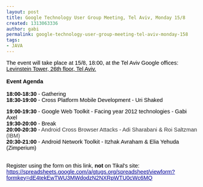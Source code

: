 ```yaml
---
layout: post
title: Google Technology User Group Meeting, Tel Aviv, Monday 15/8
created: 1313063336
author: gabi
permalink: google-technology-user-group-meeting-tel-aviv-monday-158
tags:
- JAVA
---
```

<p><span style="background-color:transparent;font-variant:normal;font-style:normal;font-family:arial, sans-serif;color:rgb(0,0,0);font-size:11pt;vertical-align:baseline;font-weight:normal;text-decoration:none">The event will take place at 15/8, 18:00, at the Tel Aviv Google offices: </span><br style="font-family:arial, sans-serif" />
<a href="http://maps.google.com/maps/place?cid=17068582044962539178&amp;q=Google+Tel+aviv&amp;hl=en&amp;ved=0CF8Q-gswAA&amp;sa=X&amp;ei=6-QnTpj0DYfA8gPf_tSTCA&amp;sig2=yTQfMbKWf0Q5icZcPR8l0Q"><span style="background-color:transparent;font-variant:normal;font-style:normal;font-family:arial, sans-serif;color:rgb(0,0,0);font-size:11pt;vertical-align:baseline;font-weight:normal;text-decoration:none">Levinstein Tower, 26th floor, Tel Aviv.</span></a><br />
<br style="font-family:arial, sans-serif" />
<span style="background-color:transparent;font-variant:normal;font-style:normal;font-family:arial, sans-serif;color:rgb(0,0,0);font-size:11pt;vertical-align:baseline;font-weight:bold;text-decoration:none">Event Agenda</span><br style="font-family:arial, sans-serif" />
<br style="font-family:arial, sans-serif" />
<span style="background-color:transparent;font-variant:normal;font-style:normal;font-family:arial, sans-serif;color:rgb(0,0,0);font-size:11pt;vertical-align:baseline;font-weight:bold;text-decoration:none">18:00-18:30</span><span style="background-color:transparent;font-variant:normal;font-style:normal;font-family:arial, sans-serif;color:rgb(0,0,0);font-size:11pt;vertical-align:baseline;font-weight:normal;text-decoration:none"> - Gathering</span><br style="font-family:arial, sans-serif" />
<span style="background-color:transparent;font-variant:normal;font-style:normal;font-family:arial, sans-serif;color:rgb(0,0,0);font-size:11pt;vertical-align:baseline;font-weight:bold;text-decoration:none">18:30-19:00</span><span style="background-color:transparent;font-variant:normal;font-style:normal;font-family:arial, sans-serif;color:rgb(0,0,0);font-size:11pt;vertical-align:baseline;font-weight:normal;text-decoration:none"> - Cross Platform Mobile Development - Uri Shaked </span></p>
<div style="text-align:left;display:block"><span style="background-color:transparent;font-variant:normal;font-style:normal;font-family:arial, sans-serif;color:rgb(0,0,0);font-size:11pt;vertical-align:baseline;font-weight:bold;text-decoration:none">19:00-19:30</span><span style="background-color:transparent;font-variant:normal;font-style:normal;font-family:arial, sans-serif;color:rgb(0,0,0);font-size:11pt;vertical-align:baseline;font-weight:normal;text-decoration:none"> - Google Web Toolkit - Facing year 2012 technologies - Gabi Axel </span></div>
<div style="text-align:left;display:block"><span style="background-color:transparent;font-variant:normal;font-style:normal;font-family:arial, sans-serif;color:rgb(0,0,0);font-size:11pt;vertical-align:baseline;font-weight:bold;text-decoration:none">19:30-20:00</span><span style="background-color:transparent;font-variant:normal;font-style:normal;font-family:arial, sans-serif;color:rgb(0,0,0);font-size:11pt;vertical-align:baseline;font-weight:normal;text-decoration:none"> - Break</span><br style="font-family:arial, sans-serif" />
<span style="background-color:transparent;font-variant:normal;font-style:normal;font-family:arial, sans-serif;color:rgb(0,0,0);font-size:11pt;vertical-align:baseline;font-weight:bold;text-decoration:none">20:00-20:30</span><span style="background-color:transparent;font-variant:normal;font-style:normal;font-family:arial, sans-serif;color:rgb(0,0,0);font-size:11pt;vertical-align:baseline;font-weight:normal;text-decoration:none"> - </span><span style="background-color:rgb(255,255,255);font-variant:normal;font-style:normal;font-family:arial, sans-serif;color:rgb(51,51,51);font-size:11pt;vertical-align:baseline;font-weight:normal;text-decoration:none">Android Cross Browser Attacks - Adi Sharabani &amp; Roi Saltzman (IBM) </span></div>
<div style="text-align:left;display:block"><span style="background-color:transparent;font-variant:normal;font-style:normal;font-family:arial, sans-serif;color:rgb(0,0,0);font-size:11pt;vertical-align:baseline;font-weight:bold;text-decoration:none">20:30-21:00</span><span style="background-color:transparent;font-variant:normal;font-style:normal;font-family:arial, sans-serif;color:rgb(0,0,0);font-size:11pt;vertical-align:baseline;font-weight:normal;text-decoration:none"> -&nbsp;Android Network Toolkit - Itzhak Avraham &amp; Elia Yehuda (Zimperium) </span></div>
<div style="text-align:left;display:block">&nbsp;</div>
<p><span style="background-color:transparent;font-variant:normal;font-style:normal;font-family:arial, sans-serif;color:rgb(0,0,0);font-size:11pt;vertical-align:baseline;font-weight:normal;text-decoration:none">Register using the form on this link, <strong>not </strong>on Tikal's site:</span><br style="font-family:arial, sans-serif" />
<b><a style="font-family:arial, sans-serif" href="https://spreadsheets.google.com/a/gtugs.org/spreadsheet/viewform?formkey=dE4tekEwTWU3MWdodzN2NXRpWTU0cWc6MQ"><span style="background-color:transparent;font-variant:normal;font-style:normal;color:rgb(0,0,153);font-size:11pt;vertical-align:baseline;font-weight:normal;text-decoration:underline">https://spreadsheets.google.com/a/gtugs.org/spreadsheet/viewform?formkey=dE4tekEwTWU3MWdodzN2NXRpWTU0cWc6MQ</span></a></b></p>
